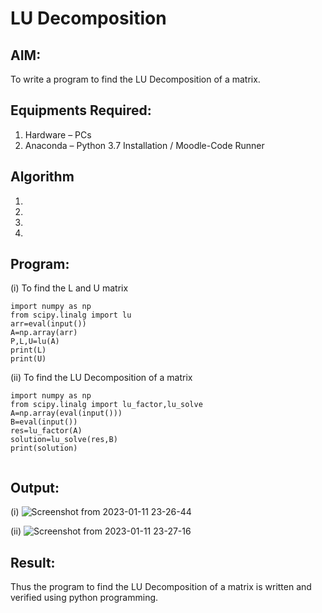 # LU Decomposition 

## AIM:
To write a program to find the LU Decomposition of a matrix.

## Equipments Required:
1. Hardware – PCs
2. Anaconda – Python 3.7 Installation / Moodle-Code Runner

## Algorithm
1. 
2. 
3. 
4. 

## Program:
(i) To find the L and U matrix
```
import numpy as np
from scipy.linalg import lu
arr=eval(input())
A=np.array(arr)
P,L,U=lu(A)
print(L)
print(U)
```
(ii) To find the LU Decomposition of a matrix
```
import numpy as np
from scipy.linalg import lu_factor,lu_solve
A=np.array(eval(input()))
B=eval(input())
res=lu_factor(A)
solution=lu_solve(res,B)
print(solution)


```

## Output:
(i)
![Screenshot from 2023-01-11 23-26-44](https://user-images.githubusercontent.com/120550359/211882317-2538284e-2926-45b8-bf9e-054c34bb5938.png)

 
 (ii)
 ![Screenshot from 2023-01-11 23-27-16](https://user-images.githubusercontent.com/120550359/211882251-c4a107eb-32ad-41de-9c75-64a288a8fa0e.png)



## Result:
Thus the program to find the LU Decomposition of a matrix is written and verified using python programming.

